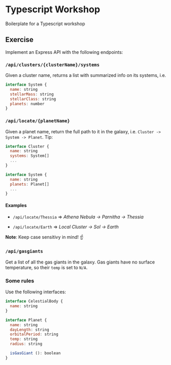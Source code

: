 # Typescript Workshop
Boilerplate for a Typescript workshop

## Exercise

Implement an Express API with the following endpoints:

### `/api/clusters/{clusterName}/systems`
Given a cluster name, returns a list with summarized info on its systems, i.e.
```javascript
interface System {
  name: string
  stellarMass: string
  stellarClass: string
  planets: number
}
```

### `/api/locate/{planetName}`
Given a planet name, return the full path to it in the galaxy, i.e. `Cluster -> System -> Planet`. Tip:
```javascript
interface Cluster {
  name: string
  systems: System[]
  ...
}

interface System {
  name: string
  planets: Planet[]
  ...
}
```

#### Examples
- `/api/locate/Thessia` => _Athena Nebula -> Parnitha -> Thessia_

- `/api/locate/Earth` => _Local Cluster -> Sol -> Earth_

**Note**: Keep case sensitivy in mind! ☝️

### `/api/gasgiants`
Get a list of all the gas giants in the galaxy. Gas giants have no surface temperature, so their `temp` is set to `N/A`.

### Some rules
Use the following interfaces:
```javascript
interface CelestialBody {
  name: string
}

interface Planet {
  name: string
  dayLength: string
  orbitalPeriod: string
  temp: string
  radius: string

  isGasGiant (): boolean
}
```